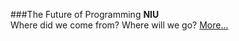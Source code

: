 ###The Future of Programming
**NIU**<br>
Where did we come from? Where will we go?
[More...](https://www.meetup.com/IllinoisJUGChicago/)
